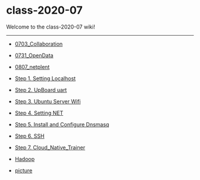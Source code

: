 # class-2020-07

Welcome to the class-2020-07 wiki!

* * * 

- [0703_Collaboration](https://github.com/xuan103/class-2020-07/wiki/0703_Collaboration)

- [0731_OpenData](https://github.com/xuan103/class-2020-07/wiki/0731_OpenData)

- [0807_netplent](https://github.com/xuan103/class-2020-07/wiki/0807_netplent/_edit)

- [Step 1. Setting Localhost](https://github.com/xuan103/class-2020-07/wiki/Step-1.-Setting-Localhost)

- [Step 2. UpBoard uart](https://github.com/xuan103/class-2020-07/wiki/Step-2.-UpBoard-uart)

- [Step 3. Ubuntu Server Wifi](https://github.com/xuan103/class-2020-07/wiki/Step-3.-Ubuntu-Server-Wifi)

- [Step 4. Setting NET](https://github.com/xuan103/class-2020-07/wiki/Step-4.-Setting-NET)

- [Step 5. Install and Configure Dnsmasq](https://github.com/xuan103/class-2020-07/wiki/Step-5.-Install-and-Configure-Dnsmasq)

- [Step 6. SSH](https://github.com/xuan103/class-2020-07/wiki/Step-6.-SSH)

- [Step 7. Cloud_Native_Trainer](https://github.com/xuan103/class-2020-07/wiki/Step-7.-Cloud_Native_Trainer)

- [Hadoop](https://github.com/xuan103/class-2020-07/wiki/Hadoop)

- [picture](https://docs.google.com/presentation/d/1lRImSeSoKqBV68Y-TpE_s_rsmElz_JbAiFWU9J16Byw/edit?usp=sharing)
